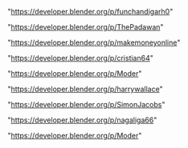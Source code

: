 "https://developer.blender.org/p/funchandigarh0"

"https://developer.blender.org/p/ThePadawan"

"https://developer.blender.org/p/makemoneyonline"

"https://developer.blender.org/p/cristian64"

"https://developer.blender.org/p/Moder"

"https://developer.blender.org/p/harrywallace"

"https://developer.blender.org/p/SimonJacobs"

 
"https://developer.blender.org/p/nagaliga66"


"https://developer.blender.org/p/Moder"


 
